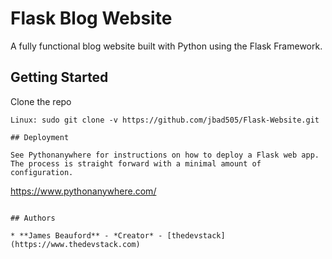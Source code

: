 # Flask Blog Website

A fully functional blog website built with Python using the Flask Framework.

## Getting Started

Clone the repo

```
Linux: sudo git clone -v https://github.com/jbad505/Flask-Website.git

## Deployment

See Pythonanywhere for instructions on how to deploy a Flask web app. The process is straight forward with a minimal amount of configuration.

```
https://www.pythonanywhere.com/
```

## Authors

* **James Beauford** - *Creator* - [thedevstack](https://www.thedevstack.com)
